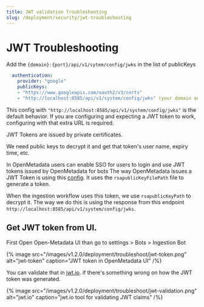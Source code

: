 ```yaml
---
title: JWT validation Troubleshooting
slug: /deployment/security/jwt-troubleshooting
---
```

# JWT Troubleshooting

Add the `{domain}:{port}/api/v1/sytem/config/jwks` in the list of publicKeys

```yaml
  authentication:
    provider: "google"
    publicKeys:
    - "https://www.googleapis.com/oauth2/v3/certs"
    - "http://localhost:8585/api/v1/system/config/jwks" (your domain and port)
```

This config with `"http://localhost:8585/api/v1/system/config/jwks"` is the default behavior. If you are configuring and expecting a JWT token to work, configuring with that extra URL is required.

JWT Tokens are issued by private certificates.

We need public keys to decrypt it and get that token's user name, expiry time, etc.

In OpenMetadata users can enable SSO for users to login and use JWT tokens issued by OpenMetadata for bots
The way OpenMetadata issues a JWT Token is using this [config](https://github.com/open-metadata/OpenMetadata/blob/main/conf/openmetadata.yaml#L155). It uses the `rsapublicKeyFilePath` file to generate a token.

When the ingestion workflow uses this token, we use `rsapublicKeyPath` to decrypt it. The way we do this is using the response from this endpoint `http://localhost:8585/api/v1/system/config/jwks`.


## Get JWT token from UI.

First Open Open-Metadata UI than go to settings > Bots > Ingestion Bot

{% image
  src="/images/v1.2.0/deployment/troubleshoot/jwt-token.png"
  alt="jwt-token"
  caption="JWT token in OpenMetadata UI"
 /%}

You can validate that in [jwt.io](https://jwt.io/). if there's something wrong on how the JWT token was generated.


{% image
  src="/images/v1.2.0/deployment/troubleshoot/jwt-validation.png"
  alt="jwt.io"
  caption="jwt.io tool for validating JWT claims"
 /%}
